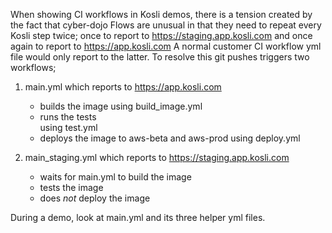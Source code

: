
When showing CI workflows in Kosli demos, there is a tension created
by the fact that cyber-dojo Flows are unusual in that they need to 
repeat every Kosli step twice; once to report to https://staging.app.kosli.com
and once again to report to https://app.kosli.com
A normal customer CI workflow yml file would only report to the latter.
To resolve this git pushes triggers two workflows;

1) main.yml which reports to https://app.kosli.com
   - builds the image
       using build_image.yml
   - runs the tests  
       using test.yml
   - deploys the image to aws-beta and aws-prod
       using deploy.yml
   
2) main_staging.yml which reports to https://staging.app.kosli.com
   - waits for main.yml to build the image
   - tests the image
   - does _not_ deploy the image

During a demo, look at main.yml and its three helper yml files. 

